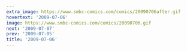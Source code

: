 ```yaml
---
extra_image: https://www.smbc-comics.com/comics/20090706after.gif
hovertext: '2009-07-06'
image: https://www.smbc-comics.com/comics/20090706.gif
next: '2009-07-07'
prev: '2009-07-05'
title: '2009-07-06'
---
```

